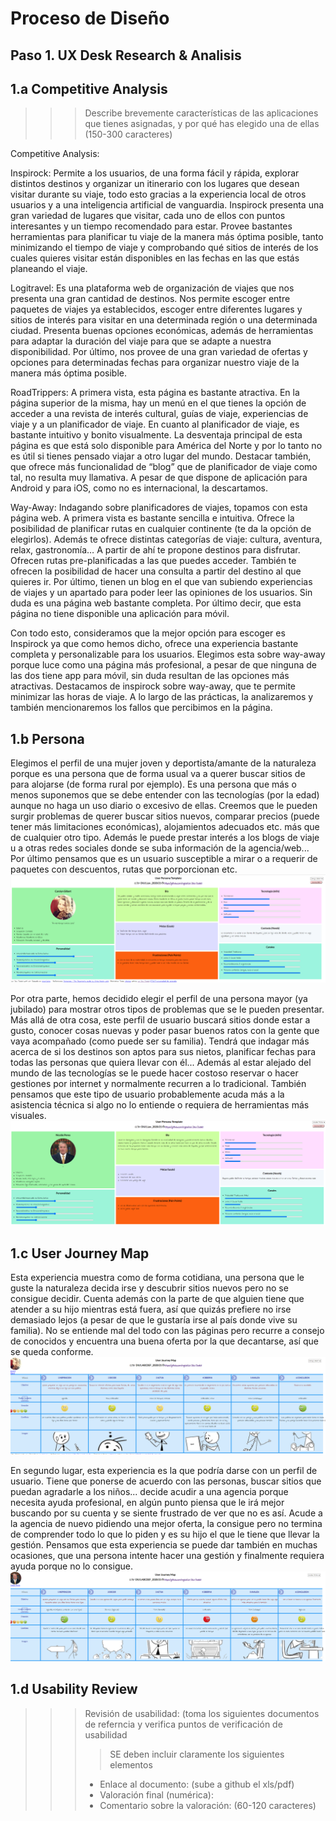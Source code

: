 # Proceso de Diseño 

## Paso 1. UX Desk Research & Analisis 

1.a Competitive Analysis
-----

>>> Describe brevemente características de las aplicaciones que tienes asignadas, y por qué has elegido una de ellas (150-300 caracteres) 

Competitive Analysis:

Inspirock: Permite a los usuarios, de una forma fácil y rápida, explorar distintos destinos y organizar un itinerario con los lugares que desean visitar durante su viaje, todo esto gracias a la experiencia local de otros usuarios y a una inteligencia artificial de vanguardia. Inspirock presenta una gran variedad de lugares que visitar, cada uno de ellos con puntos interesantes y un tiempo recomendado para estar. Provee bastantes herramientas para planificar tu viaje de la manera más óptima posible, tanto minimizando el tiempo de viaje y comprobando qué sitios de interés de los cuales quieres visitar están disponibles en las fechas en las que estás planeando el viaje.


Logitravel: Es una plataforma web de organización de viajes que nos presenta una gran cantidad de destinos. Nos permite escoger entre paquetes de viajes ya establecidos, escoger entre diferentes lugares y sitios de interés para visitar en una determinada región o una determinada ciudad. Presenta buenas opciones económicas, además de herramientas para adaptar la duración del viaje para que se adapte a nuestra disponibilidad. Por último, nos provee de una gran variedad de ofertas y opciones para determinadas fechas para organizar nuestro viaje de la manera más óptima posible.


RoadTrippers: A primera vista, esta página es bastante atractiva. En la página superior de la misma, hay un menú en el que tienes la opción de acceder a una revista de interés cultural, guías de viaje, experiencias de viaje y a un planificador de viaje. En cuanto al planificador de viaje, es bastante intuitivo y bonito visualmente. La desventaja principal de esta página es que está solo disponible para América del Norte y por lo tanto no es útil si tienes pensado viajar a otro lugar del mundo. Destacar también, que ofrece más funcionalidad de “blog” que de planificador de viaje como tal, no resulta muy llamativa. A pesar de que dispone de aplicación para Android y para iOS, como no es internacional, la descartamos.



Way-Away: Indagando sobre planificadores de viajes, topamos con esta página web. A primera vista es bastante sencilla e intuitiva. Ofrece la posibilidad de planificar rutas en cualquier continente (te da la opción de elegirlos). Además te ofrece distintas categorías de viaje: cultura, aventura, relax, gastronomía… A partir de ahí te propone destinos para disfrutar. Ofrecen rutas pre-planificadas a las que puedes acceder. También te ofrecen la posibilidad de hacer una consulta a partir del destino al que quieres ir. Por último, tienen un blog en el que van subiendo experiencias de viajes y un apartado para poder leer las opiniones de los usuarios. Sin duda es una página web bastante completa. Por último decir, que esta página no tiene disponible una aplicación para móvil. 


Con todo esto, consideramos que la mejor opción para escoger es Inspirock ya que como hemos dicho, ofrece una experiencia bastante completa y personalizable para los usuarios. Elegimos esta sobre way-away porque luce como una página más profesional, a pesar de que ninguna de las dos tiene app para móvil, sin duda resultan de las opciones más atractivas. Destacamos de inspirock sobre way-away, que te permite minimizar las horas de viaje. A lo largo de las prácticas, la analizaremos y también mencionaremos los fallos que percibimos en la página.


1.b Persona
-----

Elegimos el perfil de una mujer joven y deportista/amante de la naturaleza porque es una persona que de forma usual va a querer buscar sitios de para alojarse (de forma rural por ejemplo). Es una persona que más o menos suponemos que se debe entender con las tecnologías (por la edad) aunque no haga un uso diario o excesivo de ellas. Creemos que le pueden surgir problemas de querer buscar sitios nuevos, comparar precios (puede tener más limitaciones económicas), alojamientos adecuados etc. más que de cualquier otro tipo. Además le puede prestar interés a los blogs de viaje u a otras redes sociales donde se suba información de la agencia/web... Por último pensamos que es un usuario susceptible a mirar o a requerir de paquetes con descuentos, rutas que porporcionan etc.
![](https://github.com/lawvp/DIU21/blob/master/img/persona1.png)

Por otra parte, hemos decidido elegir el perfil de una persona mayor (ya jubilado) para mostrar otros tipos de problemas que se le pueden presentar. Más allá de otra cosa, este perfil de usuario buscará sitios donde estar a gusto, conocer cosas nuevas y poder pasar buenos ratos con la gente que vaya acompañado (como puede ser su familia). Tendrá que indagar más acerca de si los destinos son aptos para sus nietos, planificar fechas para todas las personas que quiera llevar con él... Además al estar alejado del mundo de las tecnologías se le puede hacer costoso reservar o hacer gestiones por internet y normalmente recurren a lo tradicional. También pensamos que este tipo de usuario probablemente acuda más a la asistencia técnica si algo no lo entiende o requiera de herramientas más visuales.
![](https://github.com/lawvp/DIU21/blob/master/img/persona2.png)


1.c User Journey Map
----
Esta experiencia muestra como de forma cotidiana, una persona que le guste la naturaleza decida irse y descubrir sitios nuevos pero no se consigue decidir. Cuenta además con la parte de que alguien tiene que atender a su hijo mientras está fuera, así que quizás prefiere no irse demasiado lejos (a pesar de que le gustaría irse al país donde vive su familia). No se entiende mal del todo con las páginas pero recurre a consejo de conocidos y encuentra una buena oferta por la que decantarse, así que se queda conforme.
![](https://github.com/lawvp/DIU21/blob/master/img/journal1.png)

En segundo lugar, esta experiencia es la que podría darse con un perfil de usuario. Tiene que ponerse de acuerdo con las personas, buscar sitios que puedan agradarle a los niños... decide acudir a una agencia porque necesita ayuda profesional, en algún punto piensa que le irá mejor buscando por su cuenta y se siente frustrado de ver que no es así. Acude a la agencia de nuevo pidiendo una mejor oferta, la consigue pero no termina de comprender todo lo que lo piden y es su hijo el que le tiene que llevar la gestión. Pensamos que esta experiencia se puede dar también en muchas ocasiones, que una persona intente hacer una gestión y finalmente requiera ayuda porque no lo consigue.
![](https://github.com/lawvp/DIU21/blob/master/img/journal2.png)


1.d Usability Review
----
>>>  Revisión de usabilidad: (toma los siguientes documentos de referncia y verifica puntos de verificación de  usabilidad
>>>> SE deben incluir claramente los siguientes elementos
>>> - Enlace al documento:  (sube a github el xls/pdf) 
>>> - Valoración final (numérica): 
>>> - Comentario sobre la valoración:  (60-120 caracteres)
